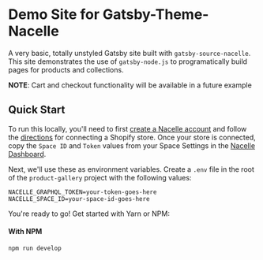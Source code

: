 # Demo Site for Gatsby-Theme-Nacelle

A very basic, totally unstyled Gatsby site built with `gatsby-source-nacelle`. This site demonstrates the use of `gatsby-node.js` to programatically build pages for products and collections.

**NOTE**: Cart and checkout functionality will be available in a future example

## Quick Start

To run this locally, you'll need to first [create a Nacelle account](https://dashboard.getnacelle.com/) and follow the [directions](https://docs.getnacelle.com/getting-started.html#configure-your-shopify-account) for connecting a Shopify store. Once your store is connected, copy the `Space ID` and `Token` values from your Space Settings in the [Nacelle Dashboard](https://dashboard.getnacelle.com/).

Next, we'll use these as environment variables. Create a `.env` file in the root of the `product-gallery` project with the following values:

```dotenv
NACELLE_GRAPHQL_TOKEN=your-token-goes-here
NACELLE_SPACE_ID=your-space-id-goes-here
```

You're ready to go! Get started with Yarn or NPM:

#### With NPM

```shell
npm run develop
```
